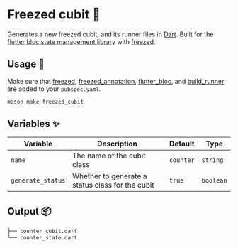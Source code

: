 # Freezed cubit 🧊

Generates a new freezed cubit, and its runner files in [Dart][1]. Built for the [flutter bloc state management library][2] with [freezed][3].

## Usage 🚀

Make sure that [freezed][3], [freezed_annotation][3], [flutter_bloc][2], and [build_runner][4] are added to your `pubspec.yaml`.

```sh
mason make freezed_cubit
```

## Variables ✨

| Variable | Description                | Default   | Type     |
| -------- | -------------------------- | --------- | -------- |
| `name`   | The name of the cubit class | `counter` | `string` |
| `generate_status`   | Whether to generate a status class for the cubit | `true` | `boolean` |

## Output 📦

```sh
├── counter_cubit.dart
└── counter_state.dart
```

[1]: https://dart.dev
[2]: https://github.com/felangel/bloc/tree/master/packages/flutter_bloc
[3]: https://github.com/rrousselGit/freezed
[4]: https://github.com/dart-lang/build/tree/master/build_runner
